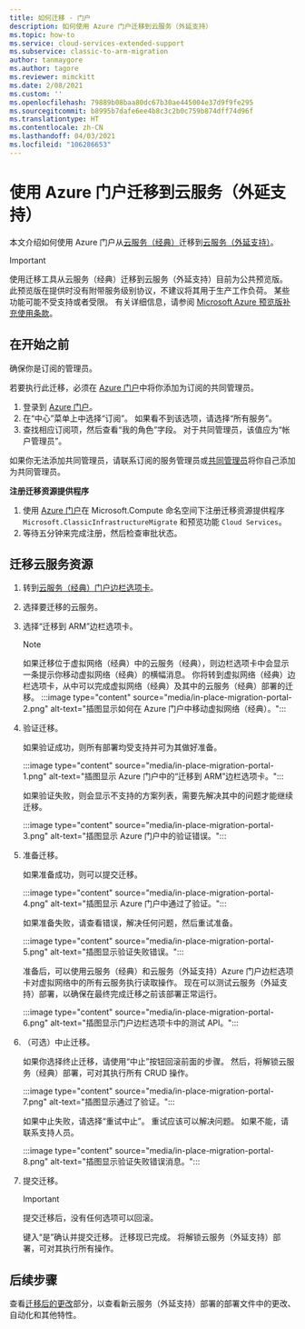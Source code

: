 ```yaml
---
title: 如何迁移 - 门户
description: 如何使用 Azure 门户迁移到云服务（外延支持）
ms.topic: how-to
ms.service: cloud-services-extended-support
ms.subservice: classic-to-arm-migration
author: tanmaygore
ms.author: tagore
ms.reviewer: mimckitt
ms.date: 2/08/2021
ms.custom: ''
ms.openlocfilehash: 79889b08baa80dc67b30ae445004e37d9f9fe295
ms.sourcegitcommit: b8995b7dafe6ee4b8c3c2b0c759b874dff74d96f
ms.translationtype: HT
ms.contentlocale: zh-CN
ms.lasthandoff: 04/03/2021
ms.locfileid: "106286653"
---
```

# <a name="migrate-to-cloud-services-extended-support-using-the-azure-portal"></a>使用 Azure 门户迁移到云服务（外延支持）

本文介绍如何使用 Azure 门户从[云服务（经典）](../cloud-services/cloud-services-choose-me.md)迁移到[云服务（外延支持）](overview.md)。

> [!IMPORTANT]
> 使用迁移工具从云服务（经典）迁移到云服务（外延支持）目前为公共预览版。 此预览版在提供时没有附带服务级别协议，不建议将其用于生产工作负荷。 某些功能可能不受支持或者受限。 有关详细信息，请参阅 [Microsoft Azure 预览版补充使用条款](https://azure.microsoft.com/support/legal/preview-supplemental-terms/)。

## <a name="before-you-begin"></a>在开始之前

确保你是订阅的管理员。

若要执行此迁移，必须在 [Azure 门户](https://portal.azure.com)中将你添加为订阅的共同管理员。

1. 登录到 [Azure 门户](https://portal.azure.com)。
2. 在“中心”菜单上中选择“订阅”。  如果看不到该选项，请选择“所有服务”。
3. 查找相应订阅项，然后查看“我的角色”字段。 对于共同管理员，该值应为“帐户管理员”。

如果你无法添加共同管理员，请联系订阅的服务管理员或[共同管理员](../role-based-access-control/classic-administrators.md)将你自己添加为共同管理员。

**注册迁移资源提供程序**

1. 使用 [Azure 门户](https://docs.microsoft.com/azure/azure-resource-manager/management/resource-providers-and-types#register-resource-provider-1)在 Microsoft.Compute 命名空间下注册迁移资源提供程序 `Microsoft.ClassicInfrastructureMigrate` 和预览功能 `Cloud Services`。  
1. 等待五分钟来完成注册，然后检查审批状态。 

## <a name="migrate-your-cloud-service-resources"></a>迁移云服务资源

1. 转到[云服务（经典）门户边栏选项卡](https://ms.portal.azure.com/#blade/HubsExtension/BrowseResourceBlade/resourceType/microsoft.classicCompute%2FdomainNames)。 
2. 选择要迁移的云服务。
3. 选择“迁移到 ARM”边栏选项卡。

    > [!NOTE]
    > 如果迁移位于虚拟网络（经典）中的云服务（经典），则边栏选项卡中会显示一条提示你移动虚拟网络（经典）的横幅消息。
    > 你将转到虚拟网络（经典）边栏选项卡，从中可以完成虚拟网络（经典）及其中的云服务（经典）部署的迁移。
    > :::image type="content" source="media/in-place-migration-portal-2.png" alt-text="插图显示如何在 Azure 门户中移动虚拟网络（经典）。":::
 

4. 验证迁移。 

    如果验证成功，则所有部署均受支持并可为其做好准备。  

    :::image type="content" source="media/in-place-migration-portal-1.png" alt-text="插图显示 Azure 门户中的“迁移到 ARM”边栏选项卡。":::

    如果验证失败，则会显示不支持的方案列表，需要先解决其中的问题才能继续迁移。 

    :::image type="content" source="media/in-place-migration-portal-3.png" alt-text="插图显示 Azure 门户中的验证错误。":::

5. 准备迁移。

    如果准备成功，则可以提交迁移。
    
    :::image type="content" source="media/in-place-migration-portal-4.png" alt-text="插图显示 Azure 门户中通过了验证。":::

    如果准备失败，请查看错误，解决任何问题，然后重试准备。 

    :::image type="content" source="media/in-place-migration-portal-5.png" alt-text="插图显示验证失败错误。":::

      准备后，可以使用云服务（经典）和云服务（外延支持）Azure 门户边栏选项卡对虚拟网络中的所有云服务执行读取操作。 现在可以测试云服务（外延支持）部署，以确保在最终完成迁移之前该部署正常运行。 
 
    :::image type="content" source="media/in-place-migration-portal-6.png" alt-text="插图显示门户边栏选项卡中的测试 API。":::

6.  （可选）中止迁移。 
    
    如果你选择终止迁移，请使用“中止”按钮回滚前面的步骤。 然后，将解锁云服务（经典）部署，可对其执行所有 CRUD 操作。

    :::image type="content" source="media/in-place-migration-portal-7.png" alt-text="插图显示通过了验证。":::

    如果中止失败，请选择“重试中止”。 重试应该可以解决问题。 如果不能，请联系支持人员。 
 
    :::image type="content" source="media/in-place-migration-portal-8.png" alt-text="插图显示验证失败错误消息。":::

7.  提交迁移。

    >[!IMPORTANT]
    > 提交迁移后，没有任何选项可以回滚。 
    
    键入“是”确认并提交迁移。 迁移现已完成。 将解锁云服务（外延支持）部署，可对其执行所有操作。 

## <a name="next-steps"></a>后续步骤
查看[迁移后的更改](in-place-migration-overview.md#post-migration-changes)部分，以查看新云服务（外延支持）部署的部署文件中的更改、自动化和其他特性。 
